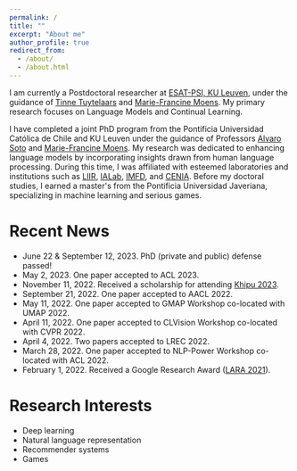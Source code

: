 ```yaml
---
permalink: /
title: ""
excerpt: "About me"
author_profile: true
redirect_from: 
  - /about/
  - /about.html
---
```


I am currently a Postdoctoral researcher at [ESAT-PSI, KU Leuven](https://www.esat.kuleuven.be/psi), under the guidance of [Tinne Tuytelaars](https://www.esat.kuleuven.be/psi/TT) and [Marie-Francine Moens](https://people.cs.kuleuven.be/~sien.moens/). My primary research focuses on Language Models and Continual Learning.

I have completed a joint PhD program from the Pontificia Universidad Católica de Chile and KU Leuven under the guidance of Professors [Alvaro Soto](https://asoto.ing.puc.cl/) and [Marie-Francine Moens](https://people.cs.kuleuven.be/~sien.moens/). My research was dedicated to enhancing language models by incorporating insights drawn from human language processing. During this time, I was affiliated with esteemed laboratories and institutions such as [LIIR](https://liir.cs.kuleuven.be/), [IALab](https://ialab.ing.puc.cl/), [IMFD](https://imfd.cl/en/), and [CENIA](https://www.cenia.cl/en/home/). Before my doctoral studies, I earned a master's from the Pontificia Universidad Javeriana, specializing in machine learning and serious games.

Recent News
======
* June 22 & September 12, 2023. PhD (private and public) defense passed!
* May 2, 2023. One paper accepted to ACL 2023.
* November 11, 2022. Received a scholarship for attending [Khipu 2023](https://khipu.ai/).
* September 21, 2022. One paper accepted to AACL 2022.
* May 11, 2022. One paper accepted to GMAP Workshop co-located with UMAP 2022.
* April 11, 2022. One paper accepted to CLVision Workshop co-located with CVPR 2022.
* April 4, 2022. Two papers accepted to LREC 2022.
* March 28, 2022. One paper accepted to NLP-Power Workshop co-located with ACL 2022.
* February 1, 2022. Received a Google Research Award ([LARA 2021](https://research.google/outreach/past-programs/latin-america-research-awards/)).

<!---
* August 25, 2021. One paper accepted to EMNLP 2021.
* May 19, 2021. Admitted to [Mexican NLP Summer School 2021](https://ampln.github.io/escuelaverano2021/).
* April 13, 2021. One paper accepted to BioNLP Workshop co-located with NAACL 2021.
* October 15, 2020. ELAP scholarship for intern at Western University.
* July 22, 2020. One paper accepted to RecSys 2020.
* June 30, 2020. Two papers accepted to WiNLP 2020 Workshop co-located with ACL 2020.
* February 11, 2020. One paper accepted to LREC 2020.
* August 12, 2019. Received a scholarship for attending [Khipu 2019](https://khipu.ai/).
* June 25, 2019. One paper accepted to RecSys 2019.
-->

Research Interests
======
* Deep learning
* Natural language representation
* Recommender systems
* Games
